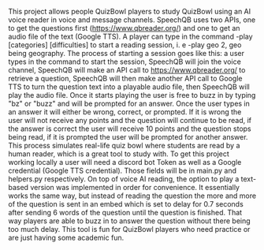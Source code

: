 This project allows people QuizBowl players to study QuizBowl using an AI voice reader in voice and message channels. SpeechQB uses two APIs, one to get the questions first (https://www.qbreader.org/) and one to get an audio file of the text (Google TTS). A player can type in the command -play [categories] [difficulties] to start a reading session, i. e -play geo 2, geo being geography. The process of starting a session goes like this: a user types in the command to start the session, SpeechQB will join the voice channel, SpeechQB will
make an API call to https://www.qbreader.org/ to retrieve a question, SpeechQB will then make another API call to Google TTS to turn the question text into a playable audio file, then SpeechQB will play the audio file. Once it starts playing the user is free to buzz in by typing "bz" or "buzz" and will be prompted for an answer. Once the user types in an answer it will either be wrong, correct, or prompted. If it is wrong the user will not receive any points and the question will continue to be read, if the answer is correct the user will receive 10 points and the question stops being read, if it is prompted the user will be prompted for another answer. This process simulates real-life quiz bowl where students are read by a human reader, which is a great tool to study with. To get this project working locally a user will need a discord bot Token as well as a Google credential (Google TTS credential). Those fields will be in main.py and helpers.py respectively. On top of voice AI reading, the option to play a text-based version was implemented in order for convenience. It essentially works the same way, but instead of reading the question the more and more of the question is sent in an embed which is set to delay for 0.7 seconds after sending 6 words of the question until the question is finished. That way players are able to buzz in to answer the question without there being too much delay. This tool is fun for QuizBowl players who need practice or are just having some academic fun.
